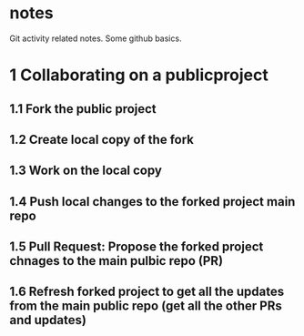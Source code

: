 # notes
Git activity related notes. Some github basics.

# 1 Collaborating on a publicproject

## 1.1 Fork the public project

## 1.2 Create local copy of the fork

## 1.3 Work on the local copy

## 1.4 Push local changes to the forked project main repo

## 1.5 Pull Request: Propose the forked project chnages to the main pulbic repo (PR)

## 1.6 Refresh forked project to get all the updates from the main public repo (get all the other PRs and updates)
